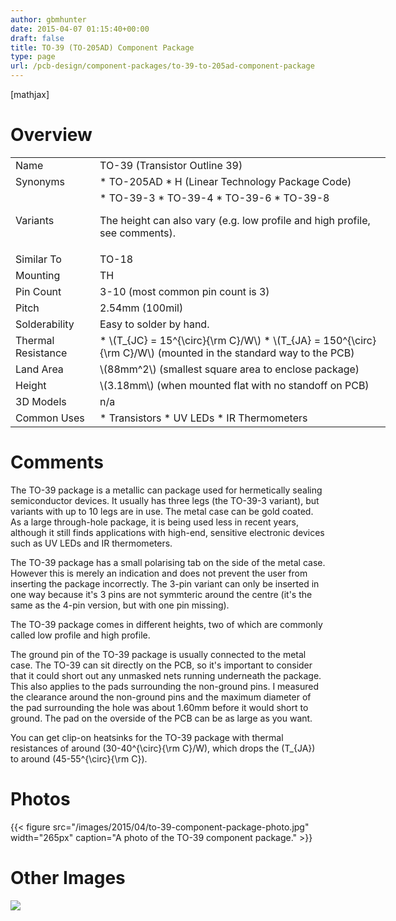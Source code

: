 ```yaml
---
author: gbmhunter
date: 2015-04-07 01:15:40+00:00
draft: false
title: TO-39 (TO-205AD) Component Package
type: page
url: /pcb-design/component-packages/to-39-to-205ad-component-package
---
```


[mathjax]

# Overview

<table style="width: 600px;" ><tbody ><tr >
<td >Name
</td>
<td >TO-39 (Transistor Outline 39)
</td></tr><tr >
<td >Synonyms
</td>
<td >  * TO-205AD  * H (Linear Technology Package Code)
</td></tr><tr >
<td >Variants
</td>
<td >  * TO-39-3  * TO-39-4  * TO-39-6  * TO-39-8

The height can also vary (e.g. low profile and high profile, see comments).

</td></tr><tr >
<td >Similar To
</td>
<td >TO-18
</td></tr><tr >
<td >Mounting
</td>
<td >TH
</td></tr><tr >
<td >Pin Count
</td>
<td >3-10 (most common pin count is 3)
</td></tr><tr >
<td >Pitch
</td>
<td >2.54mm (100mil)
</td></tr><tr >
<td >Solderability
</td>
<td >Easy to solder by hand.
</td></tr><tr >
<td >Thermal Resistance
</td>
<td >  * \(T_{JC} = 15^{\circ}{\rm C}/W\)  * \(T_{JA} = 150^{\circ}{\rm C}/W\) (mounted in the standard way to the PCB)
</td></tr><tr >
<td >Land Area
</td>
<td >\(88mm^2\) (smallest square area to enclose package)
</td></tr><tr >
<td >Height
</td>
<td >\(3.18mm\) (when mounted flat with no standoff on PCB)
</td></tr><tr >
<td >3D Models
</td>
<td >n/a
</td></tr><tr >
<td >Common Uses
</td>
<td >  * Transistors  * UV LEDs  * IR Thermometers
</td></tr></tbody></table>

# Comments

The TO-39 package is a metallic can package used for hermetically sealing semiconductor devices. It usually has three legs (the TO-39-3 variant), but variants with up to 10 legs are in use. The metal case can be gold coated. As a large through-hole package, it is being used less in recent years, although it still finds applications with high-end, sensitive electronic devices such as UV LEDs and IR thermometers.

The TO-39 package has a small polarising tab on the side of the metal case. However this is merely an indication and does not prevent the user from inserting the package incorrectly. The 3-pin variant can only be inserted in one way because it's 3 pins are not symmteric around the centre (it's the same as the 4-pin version, but with one pin missing).

The TO-39 package comes in different heights, two of which are commonly called low profile and high profile.

The ground pin of the TO-39 package is usually connected to the metal case. The TO-39 can sit directly on the PCB, so it's important to consider that it could short out any unmasked nets running underneath the package. This also applies to the pads surrounding the non-ground pins. I measured the clearance around the non-ground pins and the maximum diameter of the pad surrounding the hole was about 1.60mm before it would short to ground. The pad on the overside of the PCB can be as large as you want.

You can get clip-on heatsinks for the TO-39 package with thermal resistances of around \(30-40^{\circ}{\rm C}/W\), which drops the \(T_{JA}\) to around \(45-55^{\circ}{\rm C}\).

# Photos

{{< figure src="/images/2015/04/to-39-component-package-photo.jpg" width="265px" caption="A photo of the TO-39 component package."  >}}

# Other Images

![](/nextgen-attach_to_post/preview/id--6589)

